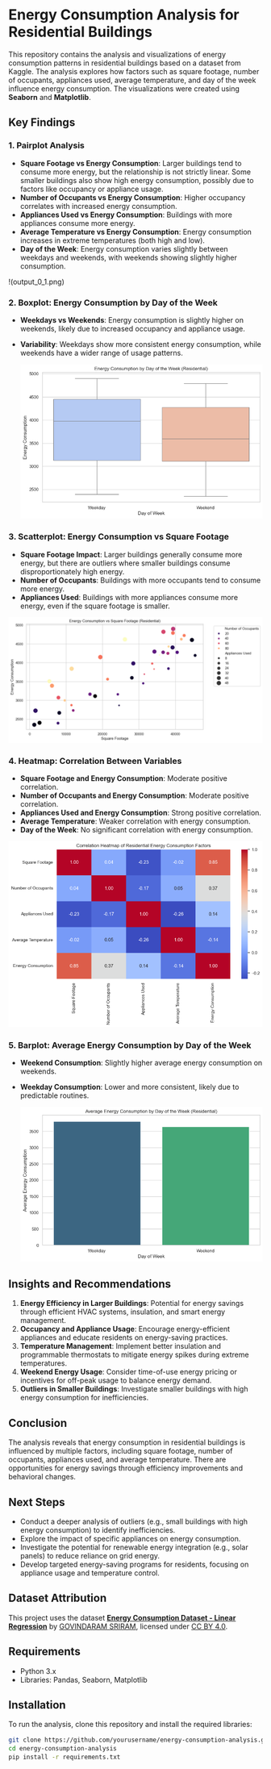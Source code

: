 # Energy Consumption Analysis for Residential Buildings

This repository contains the analysis and visualizations of energy consumption patterns in residential buildings based on a dataset from Kaggle. The analysis explores how factors such as square footage, number of occupants, appliances used, average temperature, and day of the week influence energy consumption. The visualizations were created using **Seaborn** and **Matplotlib**.

## Key Findings

### 1. Pairplot Analysis
- **Square Footage vs Energy Consumption**: Larger buildings tend to consume more energy, but the relationship is not strictly linear. Some smaller buildings also show high energy consumption, possibly due to factors like occupancy or appliance usage.
- **Number of Occupants vs Energy Consumption**: Higher occupancy correlates with increased energy consumption.
- **Appliances Used vs Energy Consumption**: Buildings with more appliances consume more energy.
- **Average Temperature vs Energy Consumption**: Energy consumption increases in extreme temperatures (both high and low).
- **Day of the Week**: Energy consumption varies slightly between weekdays and weekends, with weekends showing slightly higher consumption.

!(output_0_1.png)

### 2. Boxplot: Energy Consumption by Day of the Week
- **Weekdays vs Weekends**: Energy consumption is slightly higher on weekends, likely due to increased occupancy and appliance usage.
- **Variability**: Weekdays show more consistent energy consumption, while weekends have a wider range of usage patterns.
  
  ![Energy Consumption by Day of the Week](output_0_3.png)

### 3. Scatterplot: Energy Consumption vs Square Footage
- **Square Footage Impact**: Larger buildings generally consume more energy, but there are outliers where smaller buildings consume disproportionately high energy.
- **Number of Occupants**: Buildings with more occupants tend to consume more energy.
- **Appliances Used**: Buildings with more appliances consume more energy, even if the square footage is smaller.

![Energy Consumption vs Square Footage](output_0_4.png)

### 4. Heatmap: Correlation Between Variables
- **Square Footage and Energy Consumption**: Moderate positive correlation.
- **Number of Occupants and Energy Consumption**: Moderate positive correlation.
- **Appliances Used and Energy Consumption**: Strong positive correlation.
- **Average Temperature**: Weaker correlation with energy consumption.
- **Day of the Week**: No significant correlation with energy consumption.
  
![Correlation Heatmap](output_0_5.png)

### 5. Barplot: Average Energy Consumption by Day of the Week
- **Weekend Consumption**: Slightly higher average energy consumption on weekends.
- **Weekday Consumption**: Lower and more consistent, likely due to predictable routines.

  ![Average Energy Consumption by Day of the Week](output_0_7.png)

## Insights and Recommendations
1. **Energy Efficiency in Larger Buildings**: Potential for energy savings through efficient HVAC systems, insulation, and smart energy management.
2. **Occupancy and Appliance Usage**: Encourage energy-efficient appliances and educate residents on energy-saving practices.
3. **Temperature Management**: Implement better insulation and programmable thermostats to mitigate energy spikes during extreme temperatures.
4. **Weekend Energy Usage**: Consider time-of-use energy pricing or incentives for off-peak usage to balance energy demand.
5. **Outliers in Smaller Buildings**: Investigate smaller buildings with high energy consumption for inefficiencies.

## Conclusion
The analysis reveals that energy consumption in residential buildings is influenced by multiple factors, including square footage, number of occupants, appliances used, and average temperature. There are opportunities for energy savings through efficiency improvements and behavioral changes.

## Next Steps
- Conduct a deeper analysis of outliers (e.g., small buildings with high energy consumption) to identify inefficiencies.
- Explore the impact of specific appliances on energy consumption.
- Investigate the potential for renewable energy integration (e.g., solar panels) to reduce reliance on grid energy.
- Develop targeted energy-saving programs for residents, focusing on appliance usage and temperature control.

## Dataset Attribution
This project uses the dataset **[Energy Consumption Dataset - Linear Regression](https://www.kaggle.com/datasets/govindaramsriram/energy-consumption-dataset-linear-regression)** by [GOVINDARAM SRIRAM](https://www.kaggle.com/govindaramsriram), licensed under [CC BY 4.0](https://creativecommons.org/licenses/by/4.0/).

## Requirements
- Python 3.x
- Libraries: Pandas, Seaborn, Matplotlib

## Installation
To run the analysis, clone this repository and install the required libraries:

```bash
git clone https://github.com/yourusername/energy-consumption-analysis.git
cd energy-consumption-analysis
pip install -r requirements.txt
